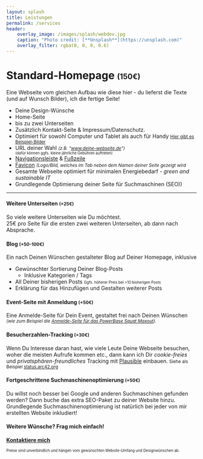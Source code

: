 ```yaml
---
layout: splash
title: Leistungen
permalink: /services
header:
    overlay_image: /images/splash/webdev.jpg
    caption: "Photo credit: [**Unsplash**](https://unsplash.com)"
    overlay_filter: rgba(0, 0, 0, 0.6)
---
```


# Standard-Homepage <small> <i class="fas fa-laptop"></i> <small class="price"> (150€) </small> </small>
Eine Webseite vom gleichen Aufbau wie diese hier - du lieferst die Texte (und auf Wunsch Bilder), ich die fertige Seite!
* Deine Design-Wünsche
* Home-Seite
* bis zu zwei Unterseiten
* Zusätzlich Kontakt-Seite & Impressum/Datenschutz.
* Optimiert für sowohl Computer und Tablet als auch für Handy <small markdown="1"> [Hier gibt es Beispiel-Bilder](/gallery#mobile-ansicht-vs-desktop-ansicht) </small>
* URL deiner Wahl <small markdown="1"> *(z.B. "www.deine-webseite.de")* <small> <br> (dafür können ggfs. kleine jährliche Gebühren auftreten) </small></small>
* [Navigationsleiste](/gallery#navigationsleiste) & [Fußzeile](/gallery#fußzeile)
* [Favicon](/gallery#favicon) <small markdown="1"> *(Logo/Bild, welches im Tab neben dem Namen deiner Seite gezeigt wird* </small>
* Gesamte Webseite optimiert für minimalen Energiebedarf - *green and sustainable IT*
* Grundlegende Optimierung deiner Seite für Suchmaschinen (SEO))

<hr class="big-sep">

#### Weitere Unterseiten <i class="fas fa-file"></i><small class="price"> (+25€) </small>
So viele weitere Unterseiten wie Du möchtest.  
25€ pro Seite für die ersten zwei weiteren Unterseiten, ab dann nach Absprache.

#### Blog <i class="fas fa-pen"></i> <small class="price"> (+50-100€) </small>
Ein nach Deinen Wünschen gestalteter Blog auf Deiner Homepage, inklusive
* Gewünschter Sortierung Deiner Blog-Posts
  * Inklusive Kategorien / Tags
* All Deiner bisherigen Posts <small><small> Ggfs. höherer Preis bei >10 bisherigen Posts </small></small>
* Erklärung für das Hinzufügen und Gestalten weiterer Posts

#### Event-Seite mit Anmeldung <i class="fas fa-calendar"></i> <small class="price"> (+50€) </small>
Eine Anmelde-Seite für Dein Event, gestaltet frei nach Deinen Wünschen <small markdown="1"> *(wie zum Beispiel die [Anmelde-Seite
für das PowerBase Squat Maxout](https://anmeldung-squatmax.netlify.app/anmeldung)).*</small>

#### Besucherzahlen-Tracking <i class="fas fa-chart-bar"></i> <small class="price"> (+30€) </small>
Wenn Du Interesse daran hast, wie viele Leute Deine Webseite besuchen, woher die meisten Aufrufe kommen etc., 
dann kann ich Dir *cookie-freies* und *privatsphären-freundliches* Tracking mit [Plausible](https://plausible.io/) einbauen.
<small markdown="1"> Siehe als Beispiel [status.arc42.org](https://status.arc42.org/)</small>

#### Fortgeschrittene Suchmaschinenoptimierung <small class="price"> (+50€) </small>
Du willst noch besser bei Google und anderen Suchmaschinen gefunden werden?
Dann buche das extra SEO-Paket zu deiner Website hinzu. Grundlegende Suchmaschinenoptimierung ist natürlich bei jeder von mir erstellten Website inkludiert!

#### Weitere Wünsche? Frag mich einfach!
**[Kontaktiere mich](/contact)**

  
<small><small> Preise sind unverbindlich und hängen vom gewünschten Website-Umfang und Designwünschen ab.</small> </small>